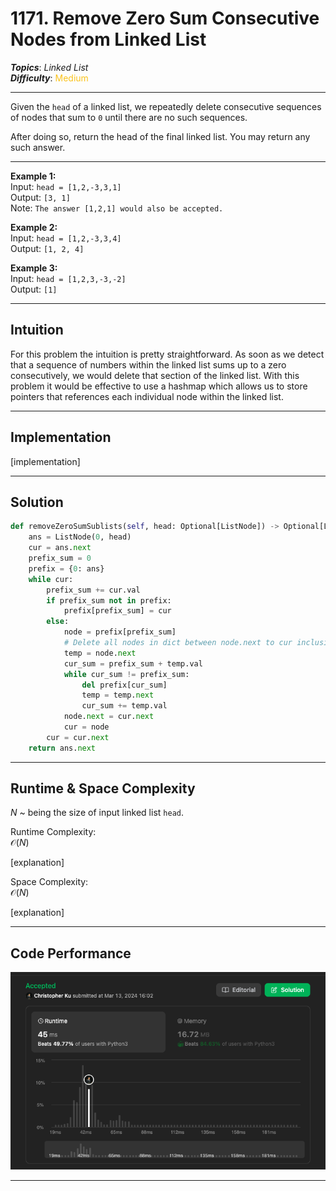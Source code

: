 # 1171. Remove Zero Sum Consecutive Nodes from Linked List
***Topics***: *Linked List*  
***Difficulty***: <span style="color: #fac31d;">Medium</span>
<!-- green: #46c6c2, yellow: #fac31d, red: #f8615c-->
---
Given the `head` of a linked list, we repeatedly delete consecutive sequences of nodes that sum to `0` until there are no such sequences.

After doing so, return the head of the final linked list.  You may return any such answer.

---
**Example 1:**  
Input: `head = [1,2,-3,3,1]`  
Output: `[3, 1]`  
Note: `The answer [1,2,1] would also be accepted.`  

**Example 2:**   
Input: `head = [1,2,-3,3,4]`  
Output: `[1, 2, 4]`    

**Example 3:**   
Input: `head = [1,2,3,-3,-2]`  
Output: `[1]`    

---
## Intuition
For this problem the intuition is pretty straightforward. As soon as we detect that a sequence of numbers within
the linked list sums up to a zero consecutively, we would delete that section of the linked list. With
this problem it would be effective to use a hashmap which allows us to store pointers that references
each individual node within the linked list.

---
## Implementation
[implementation]

---
## Solution
```python
def removeZeroSumSublists(self, head: Optional[ListNode]) -> Optional[ListNode]:
    ans = ListNode(0, head)
    cur = ans.next
    prefix_sum = 0
    prefix = {0: ans}
    while cur:
        prefix_sum += cur.val
        if prefix_sum not in prefix:
            prefix[prefix_sum] = cur
        else:
            node = prefix[prefix_sum]
            # Delete all nodes in dict between node.next to cur inclusive
            temp = node.next
            cur_sum = prefix_sum + temp.val
            while cur_sum != prefix_sum:
                del prefix[cur_sum]
                temp = temp.next
                cur_sum += temp.val
            node.next = cur.next
            cur = node
        cur = cur.next
    return ans.next
```
---
## Runtime & Space Complexity
$N$ ~ being the size of input linked list `head`.  

Runtime Complexity:  
$\mathcal{O}(N)$

[explanation]

Space Complexity:  
$\mathcal{O}(N)$

[explanation]

---
## Code Performance
![[lc number] code performance](../../resources/code-performances/lc-1171.png)

---